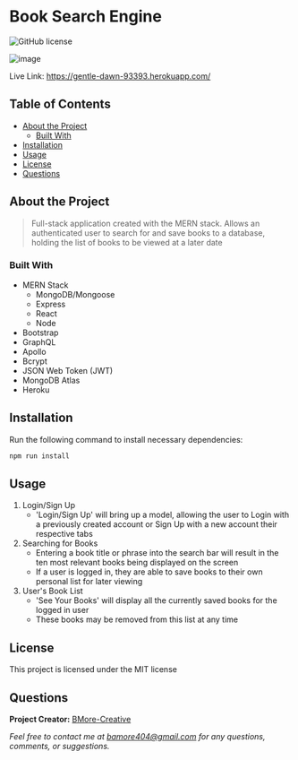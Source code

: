 # Book Search Engine
  ![GitHub license](https://img.shields.io/badge/license-MIT-blue.svg) 

![image](https://user-images.githubusercontent.com/80925456/140009195-56102cfb-7ea9-43ff-a2a9-c6e1ea57a03c.png)

Live Link: https://gentle-dawn-93393.herokuapp.com/

## Table of Contents

- [About the Project](#about-the-project)
  - [Built With](#built-with) 
- [Installation](#installation)
- [Usage](#usage)
- [License](#license)
- [Questions](#questions)

## About the Project

>Full-stack application created with the MERN stack. Allows an authenticated user to search for and save books to a database, holding the list of books to be viewed at a later date

### Built With
- MERN Stack 
  - MongoDB/Mongoose 
  - Express 
  - React 
  - Node 
- Bootstrap 
- GraphQL 
- Apollo 
- Bcrypt 
- JSON Web Token (JWT) 
- MongoDB Atlas 
- Heroku

## Installation

Run the following command to install necessary dependencies:

```javascript
npm run install
```

## Usage

1. Login/Sign Up 
    - 'Login/Sign Up' will bring up a model, allowing the user to Login with a previously created account or Sign Up with a new account their respective tabs 
2. Searching for Books 
    - Entering a book title or phrase into the search bar will result in the ten most relevant books being displayed on the screen 
    - If a user is logged in, they are able to save books to their own personal list for later viewing 
3. User's Book List 
    - 'See Your Books' will display all the currently saved books for the logged in user 
    - These books may be removed from this list at any time

## License

This project is licensed under the MIT license

## Questions

**Project Creator:** [BMore-Creative](https://github.com/BMore-Creative)

*Feel free to contact me at bamore404@gmail.com for any questions, comments, or suggestions.*
